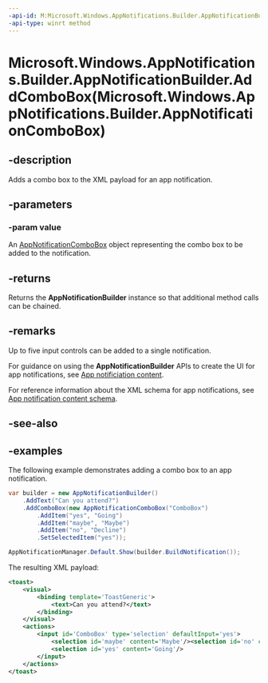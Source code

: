 ```yaml
---
-api-id: M:Microsoft.Windows.AppNotifications.Builder.AppNotificationBuilder.AddComboBox(Microsoft.Windows.AppNotifications.Builder.AppNotificationComboBox)
-api-type: winrt method
---
```


# Microsoft.Windows.AppNotifications.Builder.AppNotificationBuilder.AddComboBox(Microsoft.Windows.AppNotifications.Builder.AppNotificationComboBox)

<!--
public Microsoft.Windows.AppNotifications.Builder.AppNotificationBuilder AddComboBox (Microsoft.Windows.AppNotifications.Builder.AppNotificationComboBox value);
-->


## -description

Adds a combo box to the XML payload for an app notification. 

## -parameters

### -param value

An [AppNotificationComboBox](xref:Microsoft.Windows.AppNotifications.Builder.AppNotificationComboBox) object representing the combo box to be added to the notification.

## -returns

Returns the **AppNotificationBuilder** instance so that additional method calls can be chained.

## -remarks

Up to five input controls can be added to a single notification.

For guidance on using the **AppNotificationBuilder** APIs to create the UI for app notifications, see [App notificiation content](/windows/apps/design/shell/tiles-and-notifications/adaptive-interactive-toasts).

For reference information about the XML schema for app notifications, see [App notification content schema](/windows/apps/design/shell/tiles-and-notifications/toast-schema).

## -see-also

## -examples

The following example demonstrates adding a combo box to an app notification.

```csharp
var builder = new AppNotificationBuilder()
    .AddText("Can you attend?")
    .AddComboBox(new AppNotificationComboBox("ComboBox")
        .AddItem("yes", "Going")
        .AddItem("maybe", "Maybe")
        .AddItem("no", "Decline")
        .SetSelectedItem("yes"));

AppNotificationManager.Default.Show(builder.BuildNotification());
```

The resulting XML payload:

```xml
<toast>
    <visual>
        <binding template='ToastGeneric'>
            <text>Can you attend?</text>
        </binding>
    </visual>
    <actions>
        <input id='ComboBox' type='selection' defaultInput='yes'>
            <selection id='maybe' content='Maybe'/><selection id='no' content='Decline'/>
            <selection id='yes' content='Going'/>
        </input>
    </actions>
</toast>
```
